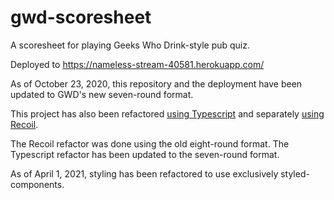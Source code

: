 # gwd-scoresheet

A scoresheet for playing Geeks Who Drink-style pub quiz.

Deployed to <https://nameless-stream-40581.herokuapp.com/>

As of October 23, 2020, this repository and the deployment have been updated to GWD's new seven-round format.

This project has also been refactored [using Typescript](https://github.com/TomGower/gwd-typescript) and separately [using Recoil](https://github.com/TomGower/gwd-recoil).

The Recoil refactor was done using the old eight-round format. The Typescript refactor has been updated to the seven-round format.

As of April 1, 2021, styling has been refactored to use exclusively styled-components.
